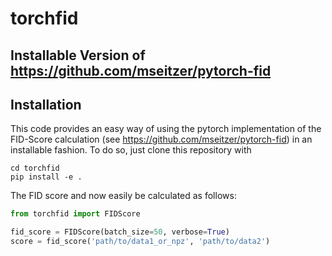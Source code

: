 # torchfid
## Installable Version of https://github.com/mseitzer/pytorch-fid

## Installation
This code provides an easy way of using the pytorch implementation of the FID-Score calculation (see https://github.com/mseitzer/pytorch-fid)
in an installable fashion. To do so, just clone this repository with
```git clone ...
cd torchfid
pip install -e .
```

The FID score and now easily be calculated as follows:

```python
from torchfid import FIDScore

fid_score = FIDScore(batch_size=50, verbose=True)
score = fid_score('path/to/data1_or_npz', 'path/to/data2')
```
